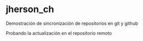 # jherson_ch

Demostración de sincronización de repositorios en git y github

Probando la actualización en el repositorio remoto
